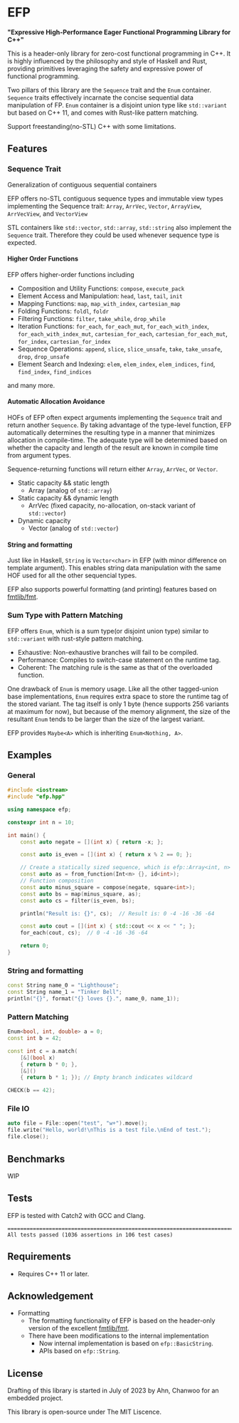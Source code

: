 # EFP

**"Expressive High-Performance Eager Functional Programming Library for C++"**

This is a header-only library for zero-cost functional programming in C++. It is highly influenced by the philosophy and style of Haskell and Rust, providing primitives leveraging the safety and expressive power of functional programming.

Two pillars of this library are the `Sequence` trait and the `Enum` container. `Sequence` traits effectively incarnate the concise sequential data manipulation of FP. `Enum` container is a disjoint union type like `std::variant` but based on C++ 11, and comes with Rust-like pattern matching. 

Support freestanding(no-STL) C++ with some limitations.

## Features

### Sequence Trait

Generalization of contiguous sequential containers

EFP offers no-STL contiguous sequence types and immutable view types implementing the Sequence trait: `Array`, `ArrVec`, `Vector`, `ArrayView`, `ArrVecView`, and `VectorView`

STL containers like `std::vector`, `std::array`, `std::string` also implement the `Sequence` trait. Therefore they could be used whenever sequence type is expected.

#### Higher Order Functions
EFP offers higher-order functions including   

- Composition and Utility Functions: `compose`, `execute_pack`
- Element Access and Manipulation: `head`, `last`, `tail`, `init`
- Mapping Functions: `map`, `map_with_index`, `cartesian_map`
- Folding Functions: `foldl`, `foldr`
- Filtering Functions: `filter`, `take_while`, `drop_while`
- Iteration Functions: `for_each`, `for_each_mut`, `for_each_with_index`, `for_each_with_index_mut`, `cartesian_for_each`, `cartesian_for_each_mut`, `for_index`, `cartesian_for_index`
- Sequence Operations: `append`, `slice`, `slice_unsafe`, `take`, `take_unsafe`, `drop`, `drop_unsafe`
- Element Search and Indexing: `elem`, `elem_index`, `elem_indices`, `find`, `find_index`, `find_indices`

and many more.

#### Automatic Allocation Avoidance
HOFs of EFP often expect arguments implementing the `Sequence` trait and return another `Sequence`. By taking advantage of the type-level function, EFP automatically determines the resulting type in a manner that minimizes allocation in compile-time. The adequate type will be determined based on whether the capacity and length of the result are known in compile time from argument types.

Sequence-returning functions will return either `Array`, `ArrVec`, or `Vector`.

- Static capacity && static length
  - Array (analog of `std::array`)
- Static capacity && dynamic length
  - ArrVec (fixed capacity, no-allocation, on-stack variant of `std::vector`)
- Dynamic capacity
  - Vector (analog of `std::vector`)

#### String and formatting
Just like in Haskell, `String` is `Vector<char>` in EFP (with minor difference on template argument). This enables string data manipulation with the same HOF used for all the other sequencial types. 

EFP also supports powerful formatting (and printing) features based on [fmtlib/fmt](https://github.com/fmtlib/fmt).

### Sum Type with Pattern Matching

EFP offers `Enum`, which is a sum type(or disjoint union type) similar to `std::variant` with rust-style pattern matching. 

- Exhaustive: Non-exhaustive branches will fail to be compiled.
- Performance: Compiles to switch-case statement on the runtime tag. 
- Coherent: The matching rule is the same as that of the overloaded function.
  
One drawback of `Enum` is memory usage. Like all the other tagged-union base implementations, `Enum` requires extra space to store the runtime tag of the stored variant. The tag itself is only 1 byte (hence supports 256 variants at maximum for now), but because of the memory alignment, the size of the resultant `Enum` tends to be larger than the size of the largest variant.

EFP provides `Maybe<A>` which is inheriting `Enum<Nothing, A>`. 

## Examples
### General
```cpp
#include <iostream>
#include "efp.hpp"

using namespace efp;

constexpr int n = 10;

int main() {
    const auto negate = [](int x) { return -x; };

    const auto is_even = [](int x) { return x % 2 == 0; };

    // Create a statically sized sequence, which is efp::Array<int, n> with identity function
    const auto as = from_function(Int<n> {}, id<int>);
    // Function composition
    const auto minus_square = compose(negate, square<int>);
    const auto bs = map(minus_square, as);
    const auto cs = filter(is_even, bs);

    println("Result is: {}", cs);  // Result is: 0 -4 -16 -36 -64

    const auto cout = [](int x) { std::cout << x << " "; };
    for_each(cout, cs);  // 0 -4 -16 -36 -64

    return 0;
}
```

### String and formatting
```cpp
const String name_0 = "Lighthouse";
const String name_1 = "Tinker Bell";
println("{}", format("{} loves {}.", name_0, name_1));
``` 

### Pattern Matching
```cpp
Enum<bool, int, double> a = 0;
const int b = 42;

const int c = a.match(
    [&](bool x)
    { return b * 0; },
    [&]()                       
    { return b * 1; }); // Empty branch indicates wildcard

CHECK(b == 42);
```

### File IO
```c++
auto file = File::open("test", "w+").move();
file.write("Hello, world!\nThis is a test file.\nEnd of test.");
file.close();
```

## Benchmarks
WIP

## Tests
EFP is tested with Catch2 with GCC and Clang.
```
===============================================================================
All tests passed (1036 assertions in 106 test cases)
```

## Requirements

- Requires C++ 11 or later.

## Acknowledgement
- Formatting
  - The formatting functionality of EFP is based on the header-only version of the excellent [fmtlib/fmt](https://github.com/fmtlib/fmt).
  - There have been modifications to the internal implementation 
    - Now internal implementation is based on `efp::BasicString`.
    - APIs based on `efp::String`.
  
  
## License

Drafting of this library is started in July of 2023 by Ahn, Chanwoo for an embedded project. 

This library is open-source under The MIT Liscence.